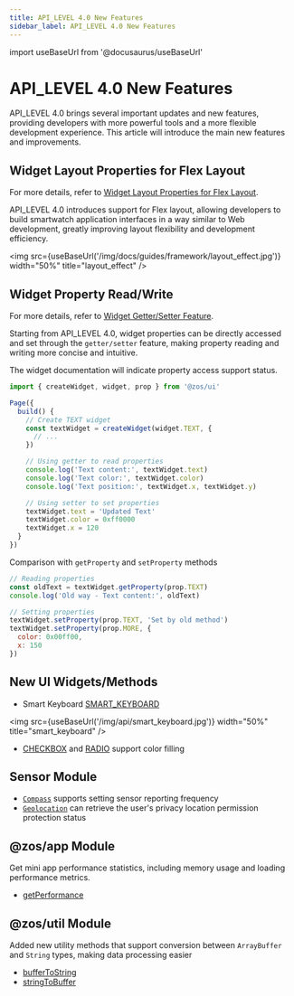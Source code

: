 ```yaml
---
title: API_LEVEL 4.0 New Features
sidebar_label: API_LEVEL 4.0 New Features
---
```


import useBaseUrl from '@docusaurus/useBaseUrl'

# API_LEVEL 4.0 New Features

API_LEVEL 4.0 brings several important updates and new features, providing developers with more powerful tools and a more flexible development experience. This article will introduce the main new features and improvements.

## Widget Layout Properties for Flex Layout

For more details, refer to [Widget Layout Properties for Flex Layout](../../guides/framework/device/layout.md).

API_LEVEL 4.0 introduces support for Flex layout, allowing developers to build smartwatch application interfaces in a way similar to Web development, greatly improving layout flexibility and development efficiency.

<img src={useBaseUrl('/img/docs/guides/framework/layout_effect.jpg')} width="50%" title="layout_effect" />

## Widget Property Read/Write

For more details, refer to [Widget Getter/Setter Feature](../../reference/device-app-api/newAPI/ui/gettersetter.mdx).

Starting from API_LEVEL 4.0, widget properties can be directly accessed and set through the `getter/setter` feature, making property reading and writing more concise and intuitive.

The widget documentation will indicate property access support status.

```js
import { createWidget, widget, prop } from '@zos/ui'

Page({
  build() {
    // Create TEXT widget
    const textWidget = createWidget(widget.TEXT, {
      // ...
    })

    // Using getter to read properties
    console.log('Text content:', textWidget.text)
    console.log('Text color:', textWidget.color)
    console.log('Text position:', textWidget.x, textWidget.y)

    // Using setter to set properties
    textWidget.text = 'Updated Text'
    textWidget.color = 0xff0000
    textWidget.x = 120
  }
})
```

Comparison with `getProperty` and `setProperty` methods

```js
// Reading properties
const oldText = textWidget.getProperty(prop.TEXT)
console.log('Old way - Text content:', oldText)

// Setting properties
textWidget.setProperty(prop.TEXT, 'Set by old method')
textWidget.setProperty(prop.MORE, {
  color: 0x00ff00,
  x: 150
})
```

## New UI Widgets/Methods

- Smart Keyboard [SMART_KEYBOARD](../../reference/device-app-api/newAPI/ui/widget/SMART_KEYBOARD.mdx)

<img src={useBaseUrl('/img/api/smart_keyboard.jpg')} width="50%" title="smart_keyboard" />

- [CHECKBOX](../../reference/device-app-api/newAPI/ui/widget/CHECKBOX_GROUP.mdx) and [RADIO](../../reference/device-app-api/newAPI/ui/widget/RADIO_GROUP.mdx) support color filling

## Sensor Module

- [`Compass`](../../reference/device-app-api/newAPI/sensor/Compass.mdx) supports setting sensor reporting frequency
- [`Geolocation`](../../reference/device-app-api/newAPI/sensor/Geolocation.mdx) can retrieve the user's privacy location permission protection status

## @zos/app Module

Get mini app performance statistics, including memory usage and loading performance metrics.

- [getPerformance](../../reference/device-app-api/newAPI/app/getPerformance.mdx)

## @zos/util Module

Added new utility methods that support conversion between `ArrayBuffer` and `String` types, making data processing easier

- [bufferToString](../../reference/device-app-api/newAPI/utils/bufferToString.mdx)
- [stringToBuffer](../../reference/device-app-api/newAPI/utils/stringToBuffer.mdx)
